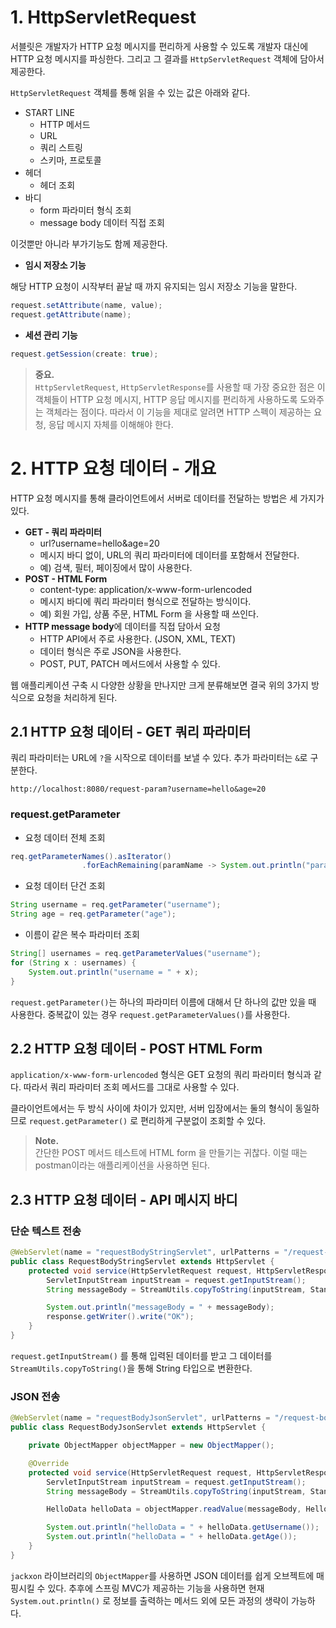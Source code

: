 # 1. HttpServletRequest

서블릿은 개발자가 HTTP 요청 메시지를 편리하게 사용할 수 있도록 개발자 대신에 HTTP 요청 메시지를 파싱한다.
그리고 그 결과를 `HttpServletRequest` 객체에 담아서 제공한다.

`HttpServletRequest` 객체를 통해 읽을 수 있는 값은 아래와 같다.

- START LINE
  - HTTP 메서드
  - URL
  - 쿼리 스트링
  - 스키마, 프로토콜
- 헤더
  - 헤더 조회
- 바디
  - form 파라미터 형식 조회
  - message body 데이터 직접 조회

이것뿐만 아니라 부가기능도 함께 제공한다.

- **임시 저장소 기능**

해당 HTTP 요청이 시작부터 끝날 때 까지 유지되는 임시 저장소 기능을 말한다.
```java
request.setAttribute(name, value);
request.getAttribute(name);
```

- **세션 관리 기능**

```java
request.getSession(create: true);
```

> **중요.**<br/>
> `HttpServletRequest`, `HttpServletResponse`를 사용할 때 가장 중요한 점은 이 객체들이 HTTP 요청 메시지,
> HTTP 응답 메시지를 편리하게 사용하도록 도와주는 객체라는 점이다. 따라서 이 기능을 제대로 알려면
> HTTP 스펙이 제공하는 요청, 응답 메시지 자체를 이해해야 한다.


# 2. HTTP 요청 데이터 - 개요

HTTP 요청 메시지를 통해 클라이언트에서 서버로 데이터를 전달하는 방법은 세 가지가 있다.

- **GET - 쿼리 파라미터**
  - url?username=hello&age=20
  - 메시지 바디 없이, URL의 쿼리 파라미터에 데이터를 포함해서 전달한다.
  - 예) 검색, 필터, 페이징에서 많이 사용한다.
- **POST - HTML Form**
  - content-type: application/x-www-form-urlencoded
  - 메시지 바디에 쿼리 파라미터 형식으로 전달하는 방식이다.
  - 예) 회원 가입, 상품 주문, HTML Form 을 사용할 때 쓰인다.
- **HTTP message body**에 데이터를 직접 담아서 요청
  - HTTP API에서 주로 사용한다. (JSON, XML, TEXT)
  - 데이터 형식은 주로 JSON을 사용한다.
  - POST, PUT, PATCH 메서드에서 사용할 수 있다.

웹 애플리케이션 구축 시 다양한 상황을 만나지만 크게 분류해보면
결국 위의 3가지 방식으로 요청을 처리하게 된다.


## 2.1 HTTP 요청 데이터 - GET 쿼리 파라미터

쿼리 파라미터는 URL에 `?`을 시작으로 데이터를 보낼 수 있다. 추가 파라미터는 `&`로 구분한다.

```http request
http://localhost:8080/request-param?username=hello&age=20
```

### request.getParameter

- 요청 데이터 전체 조회

```java
req.getParameterNames().asIterator()
                .forEachRemaining(paramName -> System.out.println("paramName = " + req.getParameter(paramName)));
```

- 요청 데이터 단건 조회

```java
String username = req.getParameter("username");
String age = req.getParameter("age");
```

- 이름이 같은 복수 파라미터 조회

```java
String[] usernames = req.getParameterValues("username");
for (String x : usernames) {
    System.out.println("username = " + x);
}
```

`request.getParameter()`는 하나의 파라미터 이름에 대해서 단 하나의 값만 있을 때 사용한다.
중복값이 있는 경우 `request.getParameterValues()`를 사용한다.

## 2.2 HTTP 요청 데이터 - POST HTML Form

`application/x-www-form-urlencoded` 형식은 GET 요청의 쿼리 파라미터 형식과 같다.
따라서 쿼리 파라미터 조회 메서드를 그대로 사용할 수 있다.

클라이언트에서는 두 방식 사이에 차이가 있지만, 서버 입장에서는 둘의 형식이 동일하므로 `request.getParameter()`
로 편리하게 구분없이 조회할 수 있다.

> **Note.**<br/>
> 간단한 POST 메서드 테스트에 HTML form 을 만들기는 귀찮다.
> 이럴 때는 postman이라는 애플리케이션을 사용하면 된다.

## 2.3 HTTP 요청 데이터 - API 메시지 바디

### 단순 텍스트 전송

```java
@WebServlet(name = "requestBodyStringServlet", urlPatterns = "/request-body-string")
public class RequestBodyStringServlet extends HttpServlet {
    protected void service(HttpServletRequest request, HttpServletResponse response) throws ServletException, IOException {
        ServletInputStream inputStream = request.getInputStream();
        String messageBody = StreamUtils.copyToString(inputStream, StandardCharsets.UTF_8);

        System.out.println("messageBody = " + messageBody);
        response.getWriter().write("OK");
    }
}
```

`request.getInputStream()` 를 통해 입력된 데이터를 받고 그 데이터를 `StreamUtils.copyToString()`을 통해 String 타입으로 변환한다.

### JSON 전송

```java
@WebServlet(name = "requestBodyJsonServlet", urlPatterns = "/request-body-json")
public class RequestBodyJsonServlet extends HttpServlet {

    private ObjectMapper objectMapper = new ObjectMapper();

    @Override
    protected void service(HttpServletRequest request, HttpServletResponse response) throws ServletException, IOException {
        ServletInputStream inputStream = request.getInputStream();
        String messageBody = StreamUtils.copyToString(inputStream, StandardCharsets.UTF_8);

        HelloData helloData = objectMapper.readValue(messageBody, HelloData.class);

        System.out.println("helloData = " + helloData.getUsername());
        System.out.println("helloData = " + helloData.getAge());
    }
}
```

`jackxon` 라이브러리의 `ObjectMapper`를 사용하면 JSON 데이터를 쉽게 오브젝트에 매핑시킬 수 있다.
추후에 스프링 MVC가 제공하는 기능을 사용하면 현재 `System.out.println()` 로 정보를 출력하는 메서드 외에 모든 과정의 생략이 가능하다.


